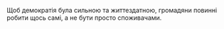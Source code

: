 Щоб демократія була сильною та життездатною, громадяни повинні робити щось самі, а не бути просто споживачами.